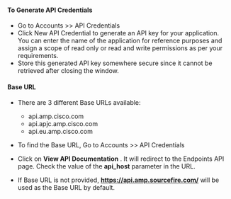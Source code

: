 #### To Generate API Credentials

- Go to Accounts >> API Credentials
- Click New API Credential to generate an API key for your application. You can enter the name of
  the application for reference purposes and assign a scope of read only or read and write
  permissions as per your requirements.
- Store this generated API key somewhere secure since it cannot be retrieved after closing the
  window.

#### Base URL

- There are 3 different Base URLs available:

  - api.amp.cisco.com
  - api.apjc.amp.cisco.com
  - api.eu.amp.cisco.com

- To find the Base URL, Go to Accounts >> API Credentials

- Click on **View API Documentation** . It will redirect to the Endpoints API page. Check the
  value of the **api_host** parameter in the URL.

- If Base URL is not provided, **https://api.amp.sourcefire.com/** will be used as the Base URL by
  default.
